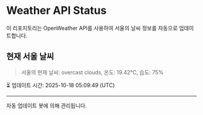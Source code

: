 
# Weather API Status

이 리포지토리는 OpenWeather API를 사용하여 서울의 날씨 정보를 자동으로 업데이트합니다.

## 현재 서울 날씨
> 서울의 현재 날씨: overcast clouds, 온도: 19.42°C, 습도: 75%

⏳ 업데이트 시간: 2025-10-18 05:09:49 (UTC)

---
자동 업데이트 봇에 의해 관리됩니다.
